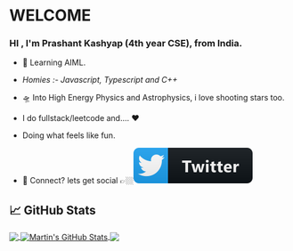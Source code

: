 # WELCOME

<p align="center">
  <h3> HI , I'm Prashant Kashyap (4th year CSE), from India.</h3>
</p>

- 🥀 Learning AIML.

- <i> Homies :- Javascript, Typescript and C++</i>

- 🛸 Into High Energy Physics and Astrophysics, i love shooting stars too.

- I do fullstack/leetcode and.... :heart:

- Doing what feels like fun.

- 💬 Connect? lets get social 👉🏼[<img src="https://raw.githubusercontent.com/8bithemant/8bithemant/master/svg/social/twitter.svg" >](https://twitter.com/Parle_ji_)

## &#x1f4c8; GitHub Stats

<a href="https://github.com/Prashantt423/Prashantt423">
  <img align="center" src="https://github-readme-stats.vercel.app/api/top-langs/?username=Prashantt423&hide=java,html,tex&title_color=ffffff&text_color=c9cacc&icon_color=2bbc8a&bg_color=1d1f21&langs_count=3" />
</a>
<a href="https://github.com/Prashantt423/Prashantt423">
  <img align="center" src="https://github-readme-stats.vercel.app/api?username=Prashantt423&show_icons=true&line_height=27&count_private=true&title_color=ffffff&text_color=c9cacc&icon_color=2bbc8a&bg_color=1d1f21" alt="Martin's GitHub Stats" />
</a>

<a href="https://github.com/Prashantt423/go-project-blueprint">
  <img align="center" src="https://github-readme-stats.vercel.app/api/pin/?username=Prashantt423&repo=go-project-blueprint&title_color=ffffff&text_color=c9cacc&icon_color=2bbc8a&bg_color=1d1f21" />
</a>
